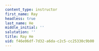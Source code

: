 ```yaml
---
content_type: instructor
first_name: Ray
headless: true
last_name: He
middle_initial: ''
salutation: ''
title: Ray He
uid: f46e06df-7d32-a6da-c2c5-cc25330c9b00
---
```

